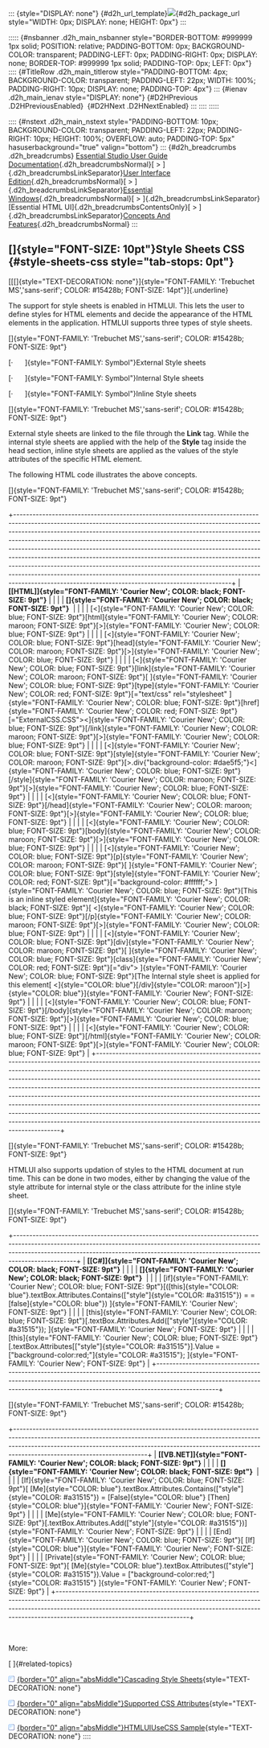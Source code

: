 ::: {style="DISPLAY: none"}
[](ms-xhelp:///?Id=d2h_url_template){#d2h_url_template}![](!package_url!){#d2h_package_url style="WIDTH: 0px; DISPLAY: none; HEIGHT: 0px"}
:::

::::: {#nsbanner .d2h_main_nsbanner style="BORDER-BOTTOM: #999999 1px solid; POSITION: relative; PADDING-BOTTOM: 0px; BACKGROUND-COLOR: transparent; PADDING-LEFT: 0px; PADDING-RIGHT: 0px; DISPLAY: none; BORDER-TOP: #999999 1px solid; PADDING-TOP: 0px; LEFT: 0px"}
:::: {#TitleRow .d2h_main_titlerow style="PADDING-BOTTOM: 4px; BACKGROUND-COLOR: transparent; PADDING-LEFT: 22px; WIDTH: 100%; PADDING-RIGHT: 10px; DISPLAY: none; PADDING-TOP: 4px"}
::: {#ienav .d2h_main_ienav style="DISPLAY: none"}
[](ms-xhelp:///?Id=7ce5d7d3-07d4-4e9c-9af7-d88be95d13f6){#D2HPrevious .D2HPreviousEnabled}  [](ms-xhelp:///?Id=53c5b3b7-5710-4c0d-948b-8bed2dd64ff4){#D2HNext .D2HNextEnabled}
:::
::::
:::::

:::: {#nstext .d2h_main_nstext style="PADDING-BOTTOM: 10px; BACKGROUND-COLOR: transparent; PADDING-LEFT: 22px; PADDING-RIGHT: 10px; HEIGHT: 100%; OVERFLOW: auto; PADDING-TOP: 5px" hasuserbackground="true" valign="bottom"}
::: {#d2h_breadcrumbs .d2h_breadcrumbs}
[Essential Studio User Guide Documentation](ms-xhelp:///?Id=12457748-09e3-4d74-a240-8e049cedf030){.d2h_breadcrumbsNormal}[ \> ]{.d2h_breadcrumbsLinkSeparator}[User Interface Edition](ms-xhelp:///?Id=c29296b7-531c-413b-a0ec-488ca1f7f669){.d2h_breadcrumbsNormal}[ \> ]{.d2h_breadcrumbsLinkSeparator}[Essential Windows](ms-xhelp:///?Id=e60759d8-47a4-4570-9d7a-16a68d63f2ea){.d2h_breadcrumbsNormal}[ \> ]{.d2h_breadcrumbsLinkSeparator}[Essential HTML UI]{.d2h_breadcrumbsContentsOnly}[ \> ]{.d2h_breadcrumbsLinkSeparator}[Concepts And Features](ms-xhelp:///?Id=fcb5d682-601f-4d1c-ae54-299d1cc60ad8){.d2h_breadcrumbsNormal}
:::

## []{style="FONT-SIZE: 10pt"}Style Sheets CSS {#style-sheets-css style="tab-stops: 0pt"}

[[[]{style="TEXT-DECORATION: none"}]{style="FONT-FAMILY: 'Trebuchet MS','sans-serif'; COLOR: #15428b; FONT-SIZE: 14pt"}]{.underline} 

The support for style sheets is enabled in HTMLUI. This lets the user to define styles for HTML elements and decide the appearance of the HTML elements in the application. HTMLUI supports three types of style sheets.

[]{style="FONT-FAMILY: 'Trebuchet MS','sans-serif'; COLOR: #15428b; FONT-SIZE: 9pt"} 

[·      ]{style="FONT-FAMILY: Symbol"}External Style sheets

[·      ]{style="FONT-FAMILY: Symbol"}Internal Style sheets

[·      ]{style="FONT-FAMILY: Symbol"}Inline Style sheets

[]{style="FONT-FAMILY: 'Trebuchet MS','sans-serif'; COLOR: #15428b; FONT-SIZE: 9pt"} 

External style sheets are linked to the file through the **Link** tag. While the internal style sheets are applied with the help of the **Style** tag inside the head section, inline style sheets are applied as the values of the style attributes of the specific HTML element.

The following HTML code illustrates the above concepts.

[]{style="FONT-FAMILY: 'Trebuchet MS','sans-serif'; COLOR: #15428b; FONT-SIZE: 9pt"} 

+-------------------------------------------------------------------------------------------------------------------------------------------------------------------------------------------------------------------------------------------------------------------------------------------------------------------------------------------------------------------------------------------------------------------------------------------------------------------------------------------------------------------------------------------------------------------------------------------------------------------------------------------------------------------------------------------------------------------+
| **[\[HTML\]]{style="FONT-FAMILY: 'Courier New'; COLOR: black; FONT-SIZE: 9pt"}**                                                                                                                                                                                                                                                                                                                                                                                                                                                                                                                                                                                                                                  |
|                                                                                                                                                                                                                                                                                                                                                                                                                                                                                                                                                                                                                                                                                                                   |
| **[]{style="FONT-FAMILY: 'Courier New'; COLOR: black; FONT-SIZE: 9pt"}**                                                                                                                                                                                                                                                                                                                                                                                                                                                                                                                                                                                                                                          |
|                                                                                                                                                                                                                                                                                                                                                                                                                                                                                                                                                                                                                                                                                                                   |
| [\<]{style="FONT-FAMILY: 'Courier New'; COLOR: blue; FONT-SIZE: 9pt"}[html]{style="FONT-FAMILY: 'Courier New'; COLOR: maroon; FONT-SIZE: 9pt"}[\>]{style="FONT-FAMILY: 'Courier New'; COLOR: blue; FONT-SIZE: 9pt"}                                                                                                                                                                                                                                                                                                                                                                                                                                                                                               |
|                                                                                                                                                                                                                                                                                                                                                                                                                                                                                                                                                                                                                                                                                                                   |
| [\<]{style="FONT-FAMILY: 'Courier New'; COLOR: blue; FONT-SIZE: 9pt"}[head]{style="FONT-FAMILY: 'Courier New'; COLOR: maroon; FONT-SIZE: 9pt"}[\>]{style="FONT-FAMILY: 'Courier New'; COLOR: blue; FONT-SIZE: 9pt"}                                                                                                                                                                                                                                                                                                                                                                                                                                                                                               |
|                                                                                                                                                                                                                                                                                                                                                                                                                                                                                                                                                                                                                                                                                                                   |
| [\<]{style="FONT-FAMILY: 'Courier New'; COLOR: blue; FONT-SIZE: 9pt"}[link]{style="FONT-FAMILY: 'Courier New'; COLOR: maroon; FONT-SIZE: 9pt"}[ ]{style="FONT-FAMILY: 'Courier New'; COLOR: blue; FONT-SIZE: 9pt"}[type]{style="FONT-FAMILY: 'Courier New'; COLOR: red; FONT-SIZE: 9pt"}[=\"text/css\" rel=\"stylesheet\" ]{style="FONT-FAMILY: 'Courier New'; COLOR: blue; FONT-SIZE: 9pt"}[href]{style="FONT-FAMILY: 'Courier New'; COLOR: red; FONT-SIZE: 9pt"}[=\"ExternalCSS.CSS\"\>\<]{style="FONT-FAMILY: 'Courier New'; COLOR: blue; FONT-SIZE: 9pt"}[/link]{style="FONT-FAMILY: 'Courier New'; COLOR: maroon; FONT-SIZE: 9pt"}[\>]{style="FONT-FAMILY: 'Courier New'; COLOR: blue; FONT-SIZE: 9pt"}      |
|                                                                                                                                                                                                                                                                                                                                                                                                                                                                                                                                                                                                                                                                                                                   |
| [\<]{style="FONT-FAMILY: 'Courier New'; COLOR: blue; FONT-SIZE: 9pt"}[style]{style="FONT-FAMILY: 'Courier New'; COLOR: maroon; FONT-SIZE: 9pt"}[\>.div{\"background-color: #dae5f5;\"}\<]{style="FONT-FAMILY: 'Courier New'; COLOR: blue; FONT-SIZE: 9pt"}[/style]{style="FONT-FAMILY: 'Courier New'; COLOR: maroon; FONT-SIZE: 9pt"}[\>]{style="FONT-FAMILY: 'Courier New'; COLOR: blue; FONT-SIZE: 9pt"}                                                                                                                                                                                                                                                                                                        |
|                                                                                                                                                                                                                                                                                                                                                                                                                                                                                                                                                                                                                                                                                                                   |
| [\<]{style="FONT-FAMILY: 'Courier New'; COLOR: blue; FONT-SIZE: 9pt"}[/head]{style="FONT-FAMILY: 'Courier New'; COLOR: maroon; FONT-SIZE: 9pt"}[\>]{style="FONT-FAMILY: 'Courier New'; COLOR: blue; FONT-SIZE: 9pt"}                                                                                                                                                                                                                                                                                                                                                                                                                                                                                              |
|                                                                                                                                                                                                                                                                                                                                                                                                                                                                                                                                                                                                                                                                                                                   |
| [\<]{style="FONT-FAMILY: 'Courier New'; COLOR: blue; FONT-SIZE: 9pt"}[body]{style="FONT-FAMILY: 'Courier New'; COLOR: maroon; FONT-SIZE: 9pt"}[\>]{style="FONT-FAMILY: 'Courier New'; COLOR: blue; FONT-SIZE: 9pt"}                                                                                                                                                                                                                                                                                                                                                                                                                                                                                               |
|                                                                                                                                                                                                                                                                                                                                                                                                                                                                                                                                                                                                                                                                                                                   |
| [\<]{style="FONT-FAMILY: 'Courier New'; COLOR: blue; FONT-SIZE: 9pt"}[p]{style="FONT-FAMILY: 'Courier New'; COLOR: maroon; FONT-SIZE: 9pt"}[ ]{style="FONT-FAMILY: 'Courier New'; COLOR: blue; FONT-SIZE: 9pt"}[style]{style="FONT-FAMILY: 'Courier New'; COLOR: red; FONT-SIZE: 9pt"}[=\"background-color: #ffffff;\"\> ]{style="FONT-FAMILY: 'Courier New'; COLOR: blue; FONT-SIZE: 9pt"}[This is an inline styled element]{style="FONT-FAMILY: 'Courier New'; COLOR: black; FONT-SIZE: 9pt"}[ \<]{style="FONT-FAMILY: 'Courier New'; COLOR: blue; FONT-SIZE: 9pt"}[/p]{style="FONT-FAMILY: 'Courier New'; COLOR: maroon; FONT-SIZE: 9pt"}[\>]{style="FONT-FAMILY: 'Courier New'; COLOR: blue; FONT-SIZE: 9pt"} |
|                                                                                                                                                                                                                                                                                                                                                                                                                                                                                                                                                                                                                                                                                                                   |
| [\<]{style="FONT-FAMILY: 'Courier New'; COLOR: blue; FONT-SIZE: 9pt"}[div]{style="FONT-FAMILY: 'Courier New'; COLOR: maroon; FONT-SIZE: 9pt"}[ ]{style="FONT-FAMILY: 'Courier New'; COLOR: blue; FONT-SIZE: 9pt"}[class]{style="FONT-FAMILY: 'Courier New'; COLOR: red; FONT-SIZE: 9pt"}[=\"div\"\> ]{style="FONT-FAMILY: 'Courier New'; COLOR: blue; FONT-SIZE: 9pt"}[The Internal style sheet is applied for this element[ \<]{style="COLOR: blue"}[/div]{style="COLOR: maroon"}[\>]{style="COLOR: blue"}]{style="FONT-FAMILY: 'Courier New'; FONT-SIZE: 9pt"}                                                                                                                                                  |
|                                                                                                                                                                                                                                                                                                                                                                                                                                                                                                                                                                                                                                                                                                                   |
| [\<]{style="FONT-FAMILY: 'Courier New'; COLOR: blue; FONT-SIZE: 9pt"}[/body]{style="FONT-FAMILY: 'Courier New'; COLOR: maroon; FONT-SIZE: 9pt"}[\>]{style="FONT-FAMILY: 'Courier New'; COLOR: blue; FONT-SIZE: 9pt"}                                                                                                                                                                                                                                                                                                                                                                                                                                                                                              |
|                                                                                                                                                                                                                                                                                                                                                                                                                                                                                                                                                                                                                                                                                                                   |
| [\<]{style="FONT-FAMILY: 'Courier New'; COLOR: blue; FONT-SIZE: 9pt"}[/html]{style="FONT-FAMILY: 'Courier New'; COLOR: maroon; FONT-SIZE: 9pt"}[\>]{style="FONT-FAMILY: 'Courier New'; COLOR: blue; FONT-SIZE: 9pt"}                                                                                                                                                                                                                                                                                                                                                                                                                                                                                              |
+-------------------------------------------------------------------------------------------------------------------------------------------------------------------------------------------------------------------------------------------------------------------------------------------------------------------------------------------------------------------------------------------------------------------------------------------------------------------------------------------------------------------------------------------------------------------------------------------------------------------------------------------------------------------------------------------------------------------+

[]{style="FONT-FAMILY: 'Trebuchet MS','sans-serif'; COLOR: #15428b; FONT-SIZE: 9pt"} 

HTMLUI also supports updation of styles to the HTML document at run time. This can be done in two modes, either by changing the value of the style attribute for internal style or the class attribute for the inline style sheet.

[]{style="FONT-FAMILY: 'Trebuchet MS','sans-serif'; COLOR: #15428b; FONT-SIZE: 9pt"} 

+-------------------------------------------------------------------------------------------------------------------------------------------------------------------------------------------------------------------------------------------------------------+
| **[\[C#\]]{style="FONT-FAMILY: 'Courier New'; COLOR: black; FONT-SIZE: 9pt"}**                                                                                                                                                                              |
|                                                                                                                                                                                                                                                             |
| **[]{style="FONT-FAMILY: 'Courier New'; COLOR: black; FONT-SIZE: 9pt"}**                                                                                                                                                                                    |
|                                                                                                                                                                                                                                                             |
| [if]{style="FONT-FAMILY: 'Courier New'; COLOR: blue; FONT-SIZE: 9pt"}[([this]{style="COLOR: blue"}.textBox.Attributes.Contains([\"style\"]{style="COLOR: #a31515"}) = = [false]{style="COLOR: blue"}) ]{style="FONT-FAMILY: 'Courier New'; FONT-SIZE: 9pt"} |
|                                                                                                                                                                                                                                                             |
| [this]{style="FONT-FAMILY: 'Courier New'; COLOR: blue; FONT-SIZE: 9pt"}[.textBox.Attributes.Add([\"style\"]{style="COLOR: #a31515"}); ]{style="FONT-FAMILY: 'Courier New'; FONT-SIZE: 9pt"}                                                                 |
|                                                                                                                                                                                                                                                             |
| [this]{style="FONT-FAMILY: 'Courier New'; COLOR: blue; FONT-SIZE: 9pt"}[.textBox.Attributes\[[\"style\"]{style="COLOR: #a31515"}\].Value = [\"background-color:red;\"]{style="COLOR: #a31515"}; ]{style="FONT-FAMILY: 'Courier New'; FONT-SIZE: 9pt"}       |
+-------------------------------------------------------------------------------------------------------------------------------------------------------------------------------------------------------------------------------------------------------------+

[]{style="FONT-FAMILY: 'Trebuchet MS','sans-serif'; COLOR: #15428b; FONT-SIZE: 9pt"} 

+-----------------------------------------------------------------------------------------------------------------------------------------------------------------------------------------------------------------------------------------------------------------------------------+
| **[\[VB.NET\]]{style="FONT-FAMILY: 'Courier New'; COLOR: black; FONT-SIZE: 9pt"}**                                                                                                                                                                                                |
|                                                                                                                                                                                                                                                                                   |
| **[]{style="FONT-FAMILY: 'Courier New'; COLOR: black; FONT-SIZE: 9pt"}**                                                                                                                                                                                                          |
|                                                                                                                                                                                                                                                                                   |
| [If]{style="FONT-FAMILY: 'Courier New'; COLOR: blue; FONT-SIZE: 9pt"}[ [Me]{style="COLOR: blue"}.textBox.Attributes.Contains([\"style\"]{style="COLOR: #a31515"}) = [False]{style="COLOR: blue"} [Then]{style="COLOR: blue"}]{style="FONT-FAMILY: 'Courier New'; FONT-SIZE: 9pt"} |
|                                                                                                                                                                                                                                                                                   |
| [Me]{style="FONT-FAMILY: 'Courier New'; COLOR: blue; FONT-SIZE: 9pt"}[.textBox.Attributes.Add([\"style\"]{style="COLOR: #a31515"})]{style="FONT-FAMILY: 'Courier New'; FONT-SIZE: 9pt"}                                                                                           |
|                                                                                                                                                                                                                                                                                   |
| [End]{style="FONT-FAMILY: 'Courier New'; COLOR: blue; FONT-SIZE: 9pt"}[ [If]{style="COLOR: blue"}]{style="FONT-FAMILY: 'Courier New'; FONT-SIZE: 9pt"}                                                                                                                            |
|                                                                                                                                                                                                                                                                                   |
| [Private]{style="FONT-FAMILY: 'Courier New'; COLOR: blue; FONT-SIZE: 9pt"}[ [Me]{style="COLOR: blue"}.textBox.Attributes([\"style\"]{style="COLOR: #a31515"}).Value = [\"background-color:red;\"]{style="COLOR: #a31515"} ]{style="FONT-FAMILY: 'Courier New'; FONT-SIZE: 9pt"}   |
+-----------------------------------------------------------------------------------------------------------------------------------------------------------------------------------------------------------------------------------------------------------------------------------+

 

More:

[ ]{#related-topics}

[![](button.gif){border="0" align="absMiddle"}Cascading Style Sheets](ms-xhelp:///?Id=53c5b3b7-5710-4c0d-948b-8bed2dd64ff4){style="TEXT-DECORATION: none"}

[![](button.gif){border="0" align="absMiddle"}Supported CSS Attributes](ms-xhelp:///?Id=8a72d14a-4580-435d-8cb5-db390f475ae5){style="TEXT-DECORATION: none"}

[![](button.gif){border="0" align="absMiddle"}HTMLUIUseCSS Sample](ms-xhelp:///?Id=afb273f6-b1df-4fae-afd1-c72825c9a39f){style="TEXT-DECORATION: none"}
::::
